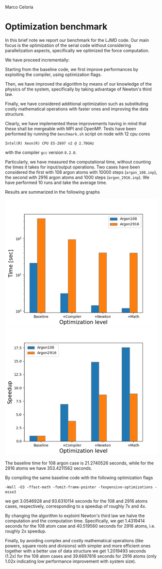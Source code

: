 Marco Celoria
# Optimization benchmark

In this brief note we report our benchmark for the LJMD code.
Our main focus is the optimization of the serial code without considering parallelization aspects, specifically we optimized the force computation.

We have proceed incrementally:

Starting from the baseline code, we first improve performances by exploiting the compiler, using optimization flags.

Then, we have improved the algorithm by means of our knowledge of the physics of the system, specifically by taking advantage of Newton's third law.

Finally, we have considered additional optimization such as substituting costly mathematical operations with faster ones and improving the data structure.

Clearly, we have implemented these improvements having in mind that these shall be mergeable with MPI and OpenMP.
Tests have been performed by running the `benchmark.sh` script on node with 12 cpu cores

```
Intel(R) Xeon(R) CPU E5-2697 v2 @ 2.70GHz
```

with the compiler `gcc` version `8.2.0`.

Particularly, we have measured the computational time, without counting the times it takes for input/output operations.
Two cases have been considered the first with 108 argon atoms with 10000 steps (`argon_108.inp`), the second with 2916 argon atoms and 1000 steps (`argon_2916.inp`).
We have performed 10 runs and take the average time.

Results are summarized in the following graphs 

![optimization_time.png](img/optimization_time.png)
![optimization_speedup.png](img/optimization_speedup.png)

The baseline time for 108 argon case is 21.2740526 seconds, while for the 2916 atoms we have 353.4211562 seconds.

By compiling the same baseline code with the following optimization flags 

```
-Wall -O3 -ffast-math -fomit-frame-pointer -fexpensive-optimizations -msse3 
```

we get 3.0546928 and 93.6310114 seconds for the 108 and 2916 atoms cases, respectively, corresponding to a speedup of roughly 7x and 4x.

By changing the algorithm to exploint Newton's third law we halve the computation and the computation time.
Specifically, we get 1.4319414 seconds for the 108 atom case and 40.519560 seconds for 2916 atoms, i.e. roughly 2x speedup.

Finally, by avoiding complex and costly mathematical operations (like powers, square roots and divisions) with simpler and more efficient ones together with a better use of data structure we get 1.2019493 seconds (1.2x) for the 108 atom cases and 39.6687816 seconds for 2916 atoms (only 1.02x indicating low performance improvement with system size).


